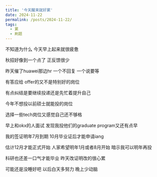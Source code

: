 ```yaml
---
title: '今天醒来就好累'
date: 2024-11-22
permalink: /posts/2024-11-22/
tags:
  - 累
  - 刷题
---
```


不知道为什么 今天早上起来就很疲惫

秋招好像到一个点了 正反馈很少 

昨天催了huawei那边hr 一个不回复 一个说要等 

有答应给 offer的又不是特别好的岗位

有点纠结是要继续投递还是先忙着提升自己

今年不想投以前硕士就能投的岗位

选择一些tech岗位又感觉自己还不够格 

早上和okx的人面试 发现我投他们的graduate program又还有点早

我的签证明年7月到期 10月毕业证后才能申请iang 

估计12月才能正式开始 人家希望明年1月或者8月开始 暗示我可以明年再投

科研也还差一口气才能毕业 昨天改证明改的很心累 

可能还是没睡好吧 以后白天多努力 晚上少动脑
